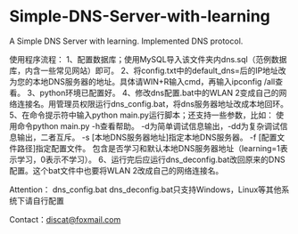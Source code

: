 # Simple-DNS-Server-with-learning
A Simple DNS Server with learning. Implemented DNS protocol.

使用程序流程：
1、配置数据库；使用MySQL导入该文件夹内dns.sql（范例数据库，内含一些常见网站）即可。
2、将config.txt中的default_dns=后的IP地址改为您的本地DNS服务器的地址。具体请WIN+R输入cmd，再输入ipconfig /all查看。
3、python环境已配置好。
4、修改dns配置.bat中的WLAN 2变成自己的网络连接名。用管理员权限运行dns_config.bat，将dns服务器地址改成本地回环。
5、在命令提示符中输入python main.py运行脚本；还支持一些参数，比如：
使用命令python main.py -h查看帮助。
-d为简单调试信息输出，-dd为复杂调试信息输出，二者互斥。
-s [本地DNS服务器地址]指定本地DNS服务器。
-f [配置文件路径]指定配置文件。
包含是否学习和默认本地DNS服务器地址（learning=1表示学习，0表示不学习）。
6、运行完后应运行dns_deconfig.bat改回原来的DNS配置。这个bat文件中也要将WLAN 2改成自己的网络连接名。

Attention：
dns_config.bat dns_deconfig.bat只支持Windows，Linux等其他系统下请自行配置

Contact：discat@foxmail.com
